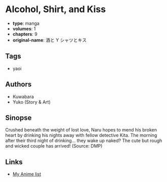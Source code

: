 # Alcohol, Shirt, and Kiss

-   **type**: manga
-   **volumes**: 1
-   **chapters**: 9
-   **original-name**: 酒と Y シャツとキス

## Tags

-   yaoi

## Authors

-   Kuwabara
-   Yuko (Story & Art)

## Sinopse

Crushed beneath the weight of lost love, Naru hopes to mend his broken heart by drinking his nights away with fellow detective Kita. The morning after their third night of drinking… they wake up naked? The cute but rough and wicked couple has arrived! (Source: DMP)

## Links

-   [My Anime list](https://myanimelist.net/manga/207/Alcohol_Shirt_and_Kiss)
